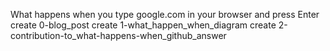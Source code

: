 What happens when you type google.com in your browser and press Enter
create 0-blog_post
create 1-what_happen_when_diagram
create 2-contribution-to_what-happens-when_github_answer
